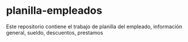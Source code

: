 # planilla-empleados
Este repositorio contiene el trabajo de planilla del empleado, información general, sueldo, descuentos, prestamos
